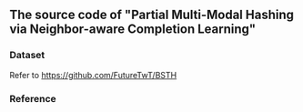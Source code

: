 ## The source code of "Partial Multi-Modal Hashing via Neighbor-aware Completion Learning"

### Dataset

Refer to https://github.com/FutureTwT/BSTH

### Reference


